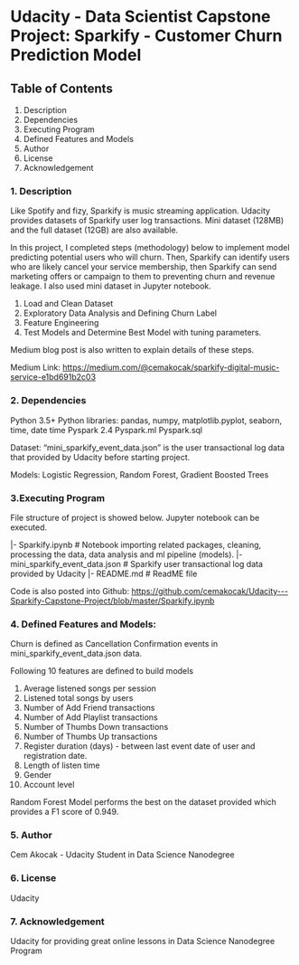 # Udacity - Data Scientist Capstone Project: Sparkify - Customer Churn Prediction Model

## Table of Contents
1. Description
2. Dependencies
3. Executing Program
4. Defined Features and Models
5. Author
6. License
7. Acknowledgement

### 1. Description

Like Spotify and fizy, Sparkify is music streaming application. Udacity provides datasets of Sparkify user log transactions. Mini dataset (128MB) and the full dataset (12GB) are also available.

In this project, I completed steps (methodology) below to implement model predicting potential users who will churn. Then, Sparkify can identify users who are likely cancel your service membership, then Sparkify can send marketing offers or campaign to them to preventing churn and revenue leakage. I also used mini dataset in Jupyter notebook. 

1. Load and Clean Dataset
2. Exploratory Data Analysis and Defining Churn Label 
3. Feature Engineering
4. Test Models and Determine Best Model with tuning parameters.

Medium blog post is also written to explain details of these steps. 

Medium Link: https://medium.com/@cemakocak/sparkify-digital-music-service-e1bd691b2c03

### 2. Dependencies

Python 3.5+
Python libraries: pandas, numpy, matplotlib.pyplot, seaborn, time, date time
Pyspark 2.4
Pyspark.ml
Pyspark.sql

Dataset: “mini_sparkify_event_data.json” is the user transactional log data that provided by Udacity before starting project.

Models: Logistic Regression, Random Forest, Gradient Boosted Trees

### 3.Executing Program
File structure of project is showed below. Jupyter notebook can be executed. 

|- Sparkify.ipynb  # Notebook importing related packages, cleaning, processing the data, data analysis and ml pipeline (models).
|- mini_sparkify_event_data.json  # Sparkify user transactional log data provided by Udacity 
|- README.md # ReadME file

Code is also posted into Github: https://github.com/cemakocak/Udacity---Sparkify-Capstone-Project/blob/master/Sparkify.ipynb


### 4. Defined Features and Models:

Churn is defined as Cancellation Confirmation events in mini_sparkify_event_data.json data.

Following 10 features are defined to build models
1. Average listened songs per session
2. Listened total songs by users
3. Number of Add Friend transactions
4. Number of Add Playlist transactions
5. Number of Thumbs Down transactions
6. Number of Thumbs Up transactions
7. Register duration (days) - between last event date of user and registration date.
8. Length of listen time 
9. Gender
10. Account level


Random Forest Model performs the best on the dataset provided which provides a F1 score of 0.949.


### 5. Author
Cem Akocak - Udacity Student in Data Science Nanodegree

### 6. License
Udacity 

### 7. Acknowledgement
Udacity for providing great online lessons in Data Science Nanodegree Program